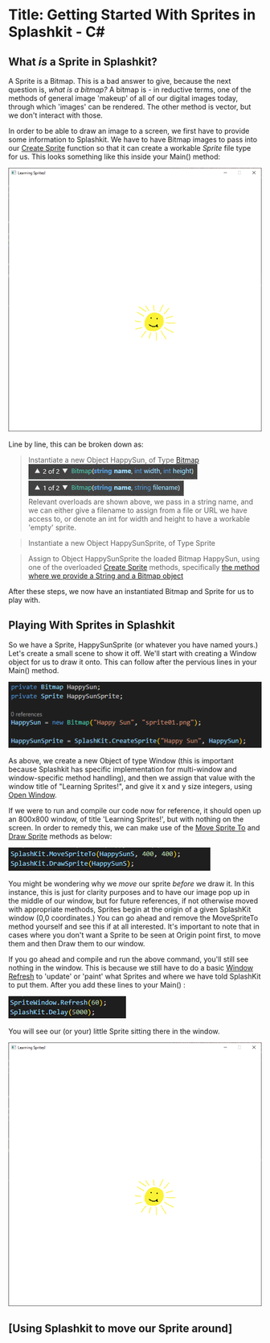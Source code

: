 # Title: Getting Started With Sprites in Splashkit - C#

## What _is_ a Sprite in Splashkit?

A Sprite is a Bitmap. This is a bad answer to give, because the next question is, _what is a
bitmap?_ A bitmap is - in reductive terms, one of the methods of general image 'makeup' of all of
our digital images today, through which 'images' can be rendered. The other method is vector, but we
don't interact with those.

In order to be able to draw an image to a screen, we first have to provide some information to
Splashkit. We have to have Bitmap images to pass into our
[Create Sprite](https://splashkit.io/api/sprites/#create-sprite) function so that it can create a
workable _Sprite_ file type for us. This looks something like this inside your Main() method:

![](image.png)

Line by line, this can be broken down as:

> Instantiate a new Object HappySun, of Type [Bitmap](https://splashkit.io/api/types/#bitmap) <br>
> ![](image2.png) ![](image3.png) <br> Relevant overloads are shown above, we pass in a string name,
> and we can either give a filename to assign from a file or URL we have access to, or denote an int
> for width and height to have a workable 'empty' sprite.

> Instantiate a new Object HappySunSprite, of Type Sprite

> Assign to Object HappySunSprite the loaded Bitmap HappySun, using one of the overloaded
> [Create Sprite](https://splashkit.io/api/sprites/#create-sprite) methods, specifically
> [the method where we provide a String and a Bitmap object](https://splashkit.io/api/sprites/#create-sprite-named)

After these steps, we now have an instantiated Bitmap and Sprite for us to play with.

## Playing With Sprites in Splashkit

So we have a Sprite, HappySunSprite (or whatever you have named yours.) Let's create a small scene
to show it off. We'll start with creating a Window object for us to draw it onto. This can follow
after the pervious lines in your Main() method.

![Alt text](image1.png)

As above, we create a new Object of type Window (this is important because Splashkit has specific
implementation for multi-window and window-specific method handling), and then we assign that value
with the window title of "Learning Sprites!", and give it x and y size integers, using
[Open Window](https://splashkit.io/api/windows/#open-window).

If we were to run and compile our code now for reference, it should open up an 800x800 window, of
title 'Learning Sprites!', but with nothing on the screen. In order to remedy this, we can make use
of the [Move Sprite To](https://splashkit.io/api/sprites/#move-sprite-to) and
[Draw Sprite](https://splashkit.io/api/sprites/#group-draw-sprite) methods as below:

![](image5.png)

You might be wondering why we _move_ our sprite _before_ we draw it. In this instance, this is just
for clarity purposes and to have our image pop up in the middle of our window, but for future
references, if not otherwise moved with appropriate methods, Sprites begin at the origin of a given
SplashKit window (0,0 coordinates.) You can go ahead and remove the MoveSpriteTo method yourself and
see this if at all interested. It's important to note that in cases where you don't want a Sprite to
be seen at Origin point first, to move them and then Draw them to our window.

If you go ahead and compile and run the above command, you'll still see nothing in the window. This
is because we still have to do a basic
[Window Refresh](https://splashkit.io/api/windows/#refresh-window) to 'update' or 'paint' what
Sprites and where we have told SplashKit to put them. After you add these lines to your Main() :

![](image6.png)

You will see our (or your) little Sprite sitting there in the window.

![Alt text](image7.png)

## [Using Splashkit to move our Sprite around]
